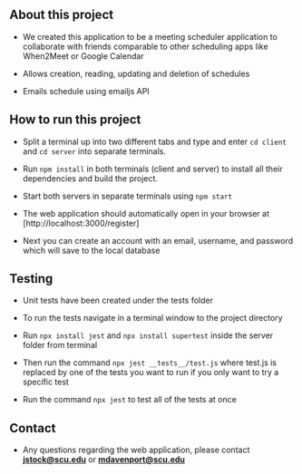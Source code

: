 ## About this project
- We created this application to be a meeting scheduler application to collaborate with friends comparable to other scheduling apps like When2Meet or Google Calendar

- Allows creation, reading, updating and deletion of schedules

- Emails schedule using emailjs API

## How to run this project
- Split a terminal up into two different tabs and type and enter `cd client` and `cd server` into separate terminals.

- Run `npm install` in both terminals (client and server) to install all their dependencies and build the project.

- Start both servers in separate terminals using `npm start`

- The web application should automatically open in your browser at [http://localhost:3000/register]

- Next you can create an account with an email, username, and password which will save to the local database

## Testing

- Unit tests have been created under the tests folder 

- To run the tests navigate in a terminal window to the project directory
  
- Run `npx install jest` and `npx install supertest` inside the server folder from terminal

- Then run the command `npx jest __tests__/test.js` where test.js is replaced by one of the tests you want to run if you only want to try a specific test

- Run the command `npx jest` to test all of the tests at once

## Contact

- Any questions regarding the web application, please contact **jstock@scu.edu** or **mdavenport@scu.edu**
